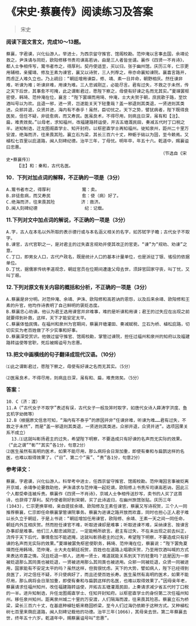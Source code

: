 # 《宋史·蔡襄传》阅读练习及答案
> 宋史

**阅读下面文言文，完成10～13题。**

```
蔡襄，字君谟，兴化仙游人。举进士，为西京留守推官、馆阁校勘。范仲淹以言事去国，余靖论救之，尹洙请与同贬，欧阳修移书责司谏高若讷，由是三人者皆坐谴。襄作《四贤一不肖诗》，都人士争相传写，鬻书者市之，得厚利。契丹使适至，买以归，张于幽州馆。庆历三年，仁宗更用辅相，亲擢靖、修及王素为谏官，襄又以诗贺，三人列荐之，帝亦命襄知谏院。襄喜言路开，而虑正人难久立也。乃上疏曰：“朝廷增用谏臣，修、靖、素一日并命，朝野相庆。然任谏非难，听谏为难；听谏非难，用谏为难。三人忠诚刚正，必能尽言。君有过失，不救之于未然，传之天下后世，其事愈不可掩，此之谓彰君过，愿陛下察之，毋使有好谏之名而无其实。”夏竦罢枢密使，韩琦、范仲淹在位，襄言：“陛下罢竦而用琦、仲淹，士大夫贺于朝，庶民歌于路，至饮酒叫号以为欢。且退一邪，进一贤，岂遂能关天下轻重哉？盖一邪退则其类退，一贤进则其类进。众邪并退，众贤并进，海内有不泰乎！虽然，臣切忧之。天下之势，譬犹病者，陛下既得良医矣，信任不疑，非徒愈病，而又寿民。医虽良术，不得尽用，则病且日深，虽有和【注】、扁，难责效矣。”以母老，求知福州，改福建路转运使，开古五塘溉民田，奏减五代时丁口税之半。进知制诰，迁龙图阁直学士、知开封府。以枢密直学士再知福州。徙知泉州，距州二十里万安渡，绝海而济，往来畏其险。襄立石为梁，其长三百六十丈，种蛎于础以为固，至今赖焉。又植松七百里以庇道路，闽人刻碑纪德。治平三年，丁母忧。明年卒，年五十六。乾道中，赐襄谥曰忠惠。
                                                           （节选自《宋史•蔡襄传》）
    【注】和：秦和，古代名医。
```

<script async src="//pagead2.googlesyndication.com/pagead/js/adsbygoogle.js"></script>
<!-- il7YNvMMUbbbz7q8 -->
<ins class="adsbygoogle"
     style="display:block"
     data-ad-client="ca-pub-4161171709893056"
     data-ad-slot="9948532008"
     data-ad-format="auto"
     data-full-width-responsive="true"></ins>
<script>
(adsbygoogle = window.adsbygoogle || []).push({});
</script>

**10．下列对加点词的解释，不正确的一项是（3分）**
```
A.鬻书者市之，得厚利            鬻：卖。
B.非徒愈病，而又寿民            愈：使（病）好了。
C.绝海而济，往来畏其险          济：救济。
D.闽人刻碑纪德                  纪：记载。
```
**11.下列对文中加点词的解说，不正确的一项是（3分）**
```
A.字，古人在本名以外所取的表示德行或与本名涵义相关的名字，如苏轼字子瞻；古代女子不取字。
B.谏官，古代官职之一，是对君主的过失直言规劝并使其改正的官吏。“谏”为“规劝、劝谏”之意。
C.丁口，即男女人口，古代户政名，既是统计人口的基本计量单位，也是派征丁银、徭役的依据单位。
D.丁忧，据儒家传统孝道观念，朝廷官员在位期间遭逢父母去世，须辞官回家守丧，叫丁忧，又叫丁艰。
```
**12.下列对原文有关内容的概括和分析，不正确的一项是（3分）**
```
A.蔡襄是非分明。对范仲淹、余靖、尹洙、欧阳修和高若讷的恩怨，以及后来余靖、欧阳修和王素的升官，他均作诗表明了自己鲜明的褒贬态度。
B.蔡襄忠心劝谏。他认为君王选用谏官并非难事，难的是听谏和用谏；君王的过失应在出现之前就要得到补救，这样，天下才能安定太平。
C.蔡襄体恤民情。在福州和泉州为官期间，蔡襄开塘灌田、奏减赋税、立石为桥、植松庇路，切切实实为老百姓做了不少实事和好事。
D.蔡襄深受赏识。他做过留守推官、馆阁校勘，掌管过谏院，担任过福州和泉州的知府以及福建路转运使等官职，死后被赐谥号为忠惠。
```
**13.把文中画横线的句子翻译成现代汉语。（10分）**
```
⑴此之谓彰君过，愿陛下察之，毋使有好谏之名而无其实。（5分）

⑵医虽良术，不得尽用，则病且日深，虽有和、扁，难责效矣。（5分）

```

<script async src="//pagead2.googlesyndication.com/pagead/js/adsbygoogle.js"></script>
<!-- il7YNvMMUbbbz7q8 -->
<ins class="adsbygoogle"
     style="display:block"
     data-ad-client="ca-pub-4161171709893056"
     data-ad-slot="9948532008"
     data-ad-format="auto"
     data-full-width-responsive="true"></ins>
<script>
(adsbygoogle = window.adsbygoogle || []).push({});
</script>
 
**答案：**
```
10．C（济：渡）
11.A（“古代女子不取字”表述有误，古代女子一般及笄时取字，如唐代女诗人薛涛字洪度、鱼玄机字幼微等）
12.B（根据原文信息可知，“海内有不泰乎”的原因并非“任谏非难，听谏为难……君有过失，不救之于未然”，而是“盖一邪退则其类退，一贤进则其类进。众邪并退，众贤并进”。选项因果关系不成立）
  13.⑴这就叫彰扬君主的过失，希望陛下明察，不要造成只有好谏的名声而无实际的效果。（“此之谓”“彰”“其实”各1分，句意2分）
⑵医生虽然有高明的医术，如果不能尽用，那么病将会日渐加重，即使有秦和与扁鹊这样的名医，也难以取得效果了。（“日”、第二个“虽”、“责”各1分，句意2分）
```

<script async src="//pagead2.googlesyndication.com/pagead/js/adsbygoogle.js"></script>
<!-- il7YNvMMUbbbz7q8 -->
<ins class="adsbygoogle"
     style="display:block"
     data-ad-client="ca-pub-4161171709893056"
     data-ad-slot="9948532008"
     data-ad-format="auto"
     data-full-width-responsive="true"></ins>
<script>
(adsbygoogle = window.adsbygoogle || []).push({});
</script>

**参考译文：**
```
蔡襄，字君谟，兴化仙游人。科举考中进士，任西京留守推官、馆阁校勘。范仲淹因言事被贬离开京城，余靖争论要救助他，尹洙请求与范仲淹一起贬谪，欧阳修上书责斥司谏高若讷，因此三个人都受牵连被斥责。蔡襄作《四贤一不肖诗》，京城人士争相传送抄写，卖书的人买了这首诗，也获得了厚利。契丹使者刚好到宋朝，买了此诗返归，在幽州旅馆张贴。庆历三年(1043)，仁宗更换宰相，亲自提拔余靖、欧阳修及王素任谏官，蔡襄又写诗祝贺，三个人一同推荐蔡襄，仁宗即任命蔡襄掌管谏院事务。蔡襄为进谏之路开放而欢喜，同时也担心正人君子难以长久立于朝廷，于是上书说：“朝廷增加任用谏官，欧阳修、余靖、王素一天之间一同任命，朝廷内外互相庆贺。然而担任谏官不难，听取进谏却是难事；听取进谏不难，采纳谏言、按谏言办事却是难事。他们三人都忠诚刚正，一定能畅所欲言。君主有过失，不在未出现之前去纠正，流传于天下后代，事情愈加不能遮掩，这就叫彰扬君主的过失，希望陛下明察，不要造成只有好谏的名声而无实际的效果。”夏竦被罢免枢密使职务，韩琦、范仲淹在位，蔡襄说：“陛下罢免夏竦而任用韩琦、范仲淹，士大夫在朝廷祝贺，百姓也在道路上唱歌庆贺，乃至用饮酒叫喊的方式来表达欢喜之情。况且贬退一邪人，进用一贤士，难道就能关系到天下的轻重吗？这是因为一邪被贬退那么其同类也被贬退，一贤被进用那么其同类也被进用。众邪一同被贬退，众贤一同被进用，国家能有不安定太平的吗？虽然这样，但我很忧虑。天下的大势，譬如病人，陛下已经得到良医了，对之信任不疑，不只使病好了，而且还使百姓长寿。医生虽然有高明的医术，如果不能尽用，那么病将会日渐加重，即使有秦和与扁鹊这样的名医，也难以取得效果了。”因母亲年老，蔡襄请求任福州知州，改任福建路转运使，开拓古五塘灌溉民田，上奏请求减少省五代时丁口税的一半。进升知制诰，升任龙图阁直学士、任知开封知府。以枢密直学士的身份第二次任福州知州。移任泉州知州。距离泉州城二十里的万安渡，人们隔海而渡，往来畏其险恶。蔡襄立石为桥梁，梁长三百六十丈，在基底种植牡蛎来稳固桥梁，至今人们过海仍依赖于这种方式。又种植松树七百里来荫庇道路，闽人刻碑记载他的功德。治平三年(1066)，其母亲去世。第二年蔡襄去世，终年五十六岁。乾道年中，赐蔡襄谥号叫“忠惠”。
```

<script async src="//pagead2.googlesyndication.com/pagead/js/adsbygoogle.js"></script>
<!-- il7YNvMMUbbbz7q8 -->
<ins class="adsbygoogle"
     style="display:block"
     data-ad-client="ca-pub-4161171709893056"
     data-ad-slot="9948532008"
     data-ad-format="auto"
     data-full-width-responsive="true"></ins>
<script>
(adsbygoogle = window.adsbygoogle || []).push({});
</script>

<script async src="//pagead2.googlesyndication.com/pagead/js/adsbygoogle.js"></script>
<script>
     (adsbygoogle = window.adsbygoogle || []).push({
          google_ad_client: "ca-pub-4161171709893056",
          enable_page_level_ads: true
     });
</script>